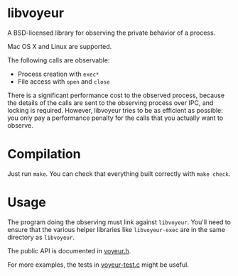 libvoyeur
=========

A BSD-licensed library for observing the private behavior of a process.

Mac OS X and Linux are supported.

The following calls are observable:

- Process creation with `exec*`
- File access with `open` and `close`

There is a significant performance cost to the observed process, because the
details of the calls are sent to the observing process over IPC, and locking is
required. However, libvoyeur tries to be as efficient as possible: you only pay
a performance penalty for the calls that you actually want to observe.

Compilation
===========

Just run `make`. You can check that everything built correctly with `make check`.

Usage
=====

The program doing the observing must link against `libvoyeur`. You'll need to
ensure that the various helper libraries like `libvoyeur-exec` are in the same
directory as `libvoyeur`.

The public API is documented in [voyeur.h](include/voyeur.h).

For more examples, the tests in [voyeur-test.c](test/voyeur-test.c) might be useful.

